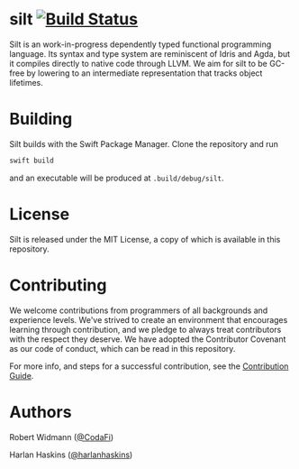 # silt [![Build Status](https://travis-ci.org/silt-lang/silt.svg?branch=master)](https://travis-ci.org/silt-lang/silt)

Silt is an work-in-progress dependently typed functional programming language. Its
syntax and type system are reminiscent of Idris and Agda, but it compiles
directly to native code through LLVM. We aim for silt to be GC-free by
lowering to an intermediate representation that tracks object lifetimes.

# Building

Silt builds with the Swift Package Manager. Clone the repository and run
```bash
swift build
```
and an executable will be produced at `.build/debug/silt`.

# License

Silt is released under the MIT License, a copy of which is available in this
repository.

# Contributing

We welcome contributions from programmers of all backgrounds and experience
levels. We've strived to create an environment that encourages learning through
contribution, and we pledge to always treat contributors with the respect they
deserve. We have adopted the Contributor Covenant as our code of conduct,
which can be read in this repository.

For more info, and steps for a successful contribution, see the
[Contribution Guide](.github/CONTRIBUTING.md).

# Authors

Robert Widmann ([@CodaFi](https://github.com/codafi))

Harlan Haskins ([@harlanhaskins](https://github.com/harlanhaskins))

